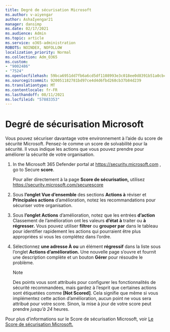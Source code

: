 ```yaml
---
title: Degré de sécurisation Microsoft
ms.author: v-aiyengar
author: AshaIyengar21
manager: dansimp
ms.date: 02/17/2021
ms.audience: Admin
ms.topic: article
ms.service: o365-administration
ROBOTS: NOINDEX, NOFOLLOW
localization_priority: Normal
ms.collection: Adm_O365
ms.custom:
- "9002486"
- "7524"
ms.openlocfilehash: 59bca6951dd7fb6a6cd5df1108993e3c018ee0d8391b51a0cbcaf3a61fc45a55
ms.sourcegitcommit: 920051182781bd97ce4d4d6fbd268cb37b84d239
ms.translationtype: MT
ms.contentlocale: fr-FR
ms.lasthandoff: 08/11/2021
ms.locfileid: "57883353"
---
```

# <a name="microsoft-secure-score"></a>Degré de sécurisation Microsoft

Vous pouvez sécuriser davantage votre environnement à l’aide du score de sécurité Microsoft. Pensez-le comme un score de solvabilité pour la sécurité. Il vous indique les actions que vous pouvez prendre pour améliorer la sécurité de votre organisation.

1. In the Microsoft 365 Defender portal at <https://security.microsoft.com> , go to Secure **score**.

   Pour aller directement à la page **Score de sécurisation,** utilisez <https://security.microsoft.com/securescore>

2. Sous **l’onglet Vue d’ensemble** des sections **Actions à** réviser et **Principales actions** d’amélioration, notez les recommandations pour sécuriser votre organisation.

3. Sous **l’onglet Actions**  d’amélioration, notez que les entrées **d’action** Classement de l’amélioration ont les valeurs **d’état** **à** traiter ou **à régresser.** Vous pouvez utiliser **filtrer** ou **grouper par** dans le tableau pour identifier rapidement les actions qui pourraient être plus appropriées si vous les complétez dans l’ordre.

4. Sélectionnez **une adresse À ou** un élément **régressif** dans la liste sous l’onglet **Actions d’amélioration.** Une nouvelle page s’ouvre et fournit une description complète et un bouton **Gérer** pour résoudre le problème.

    > [!NOTE]
    > Des points vous sont attribués pour configurer les fonctionnalités de sécurité recommandées, mais gardez à l’esprit que certaines actions sont étiquetées comme **[Not Scored]**. Cela signifie que même si vous implémentez cette action d’amélioration, aucun point ne vous sera attribué pour votre score. Sinon, la mise à jour de votre score peut prendre *jusqu’à 24* heures.

Pour plus d’informations sur le Score de sécurisation Microsoft, voir [Le Score de sécurisation Microsoft.](https://docs.microsoft.com/microsoft-365/security/defender/microsoft-secure-score)
